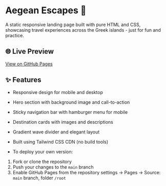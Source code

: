 # Aegean Escapes 🌊

A static responsive landing page built with pure HTML and CSS, showcasing travel experiences across the Greek islands - just for fun and practice.

## 🌐 Live Preview

[View on GitHub Pages](https://nikstagianos.github.io/aegean-escapes/)

## ✨ Features

- Responsive design for mobile and desktop
- Hero section with background image and call-to-action
- Sticky navigation bar with hamburger menu for mobile
- Destination cards with images and descriptions
- Gradient wave divider and elegant layout
- Built using Tailwind CSS CDN (no build tools)

- To deploy your own version:

1. Fork or clone the repository
2. Push your changes to the `main` branch
3. Enable GitHub Pages from the repository settings → Pages → Source: `main` branch, folder `/root`
